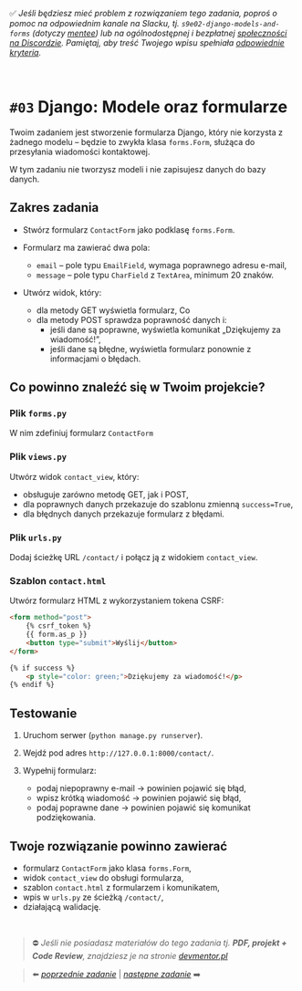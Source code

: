 :white_check_mark: *Jeśli będziesz mieć problem z rozwiązaniem tego zadania, poproś o pomoc na odpowiednim kanale na Slacku, tj. `s9e02-django-models-and-forms` (dotyczy [mentee](https://devmentor.pl/mentoring-javascript/)) lub na ogólnodostępnej i bezpłatnej [społeczności na Discordzie](https://devmentor.pl/discord). Pamiętaj, aby treść Twojego wpisu spełniała [odpowiednie kryteria](https://devmentor.pl/jak-prosic-o-pomoc/).*

&nbsp;

# `#03` Django: Modele oraz formularze

Twoim zadaniem jest stworzenie formularza Django, który nie korzysta z żadnego modelu – będzie to zwykła klasa `forms.Form`, służąca do przesyłania wiadomości kontaktowej.

W tym zadaniu nie tworzysz modeli i nie zapisujesz danych do bazy danych.

## Zakres zadania

- Stwórz formularz `ContactForm` jako podklasę `forms.Form`.
- Formularz ma zawierać dwa pola:
  - `email` – pole typu `EmailField`, wymaga poprawnego adresu e-mail,
  - `message` – pole typu `CharField` z `TextArea`, minimum 20 znaków.

- Utwórz widok, który:
  - dla metody GET wyświetla formularz, Co
  - dla metody POST sprawdza poprawność danych i:
    - jeśli dane są poprawne, wyświetla komunikat „Dziękujemy za wiadomość!”,
    - jeśli dane są błędne, wyświetla formularz ponownie z informacjami o błędach.

## Co powinno znaleźć się w Twoim projekcie?

### Plik `forms.py`

W nim zdefiniuj formularz `ContactForm`

### Plik `views.py`

Utwórz widok `contact_view`, który:

* obsługuje zarówno metodę GET, jak i POST,
* dla poprawnych danych przekazuje do szablonu zmienną `success=True`,
* dla błędnych danych przekazuje formularz z błędami.

### Plik `urls.py`

Dodaj ścieżkę URL `/contact/` i połącz ją z widokiem `contact_view`.

### Szablon `contact.html`

Utwórz formularz HTML z wykorzystaniem tokena CSRF:

```html
<form method="post">
    {% csrf_token %}
    {{ form.as_p }}
    <button type="submit">Wyślij</button>
</form>

{% if success %}
    <p style="color: green;">Dziękujemy za wiadomość!</p>
{% endif %}
```

## Testowanie

1. Uruchom serwer (`python manage.py runserver`).
2. Wejdź pod adres `http://127.0.0.1:8000/contact/`.
3. Wypełnij formularz:

   * podaj niepoprawny e-mail → powinien pojawić się błąd,
   * wpisz krótką wiadomość → powinien pojawić się błąd,
   * podaj poprawne dane → powinien pojawić się komunikat podziękowania.

## Twoje rozwiązanie powinno zawierać

* formularz `ContactForm` jako klasa `forms.Form`,
* widok `contact_view` do obsługi formularza,
* szablon `contact.html` z formularzem i komunikatem,
* wpis w `urls.py` ze ścieżką `/contact/`,
* działającą walidację.


&nbsp;
> :no_entry: *Jeśli nie posiadasz materiałów do tego zadania tj. **PDF, projekt + Code Review**, znajdziesz je na stronie [devmentor.pl](https://devmentor.pl/workshop-django-models-and-forms)*

> :arrow_left: [*poprzednie zadanie*](./../02) | [*następne zadanie*](./../04) :arrow_right:
